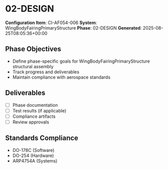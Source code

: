 # 02-DESIGN

**Configuration Item**: CI-AF054-006
**System**: WingBodyFairingPrimaryStructure
**Phase**: 02-DESIGN
**Generated**: 2025-08-25T08:05:36+00:00

## Phase Objectives
- Define phase-specific goals for WingBodyFairingPrimaryStructure structural assembly
- Track progress and deliverables
- Maintain compliance with aerospace standards

## Deliverables
- [ ] Phase documentation
- [ ] Test results (if applicable)
- [ ] Compliance artifacts
- [ ] Review approvals

## Standards Compliance
- DO-178C (Software)
- DO-254 (Hardware)
- ARP4754A (Systems)

